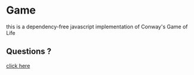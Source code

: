 # Game
this is a dependency-free javascript implementation of Conway's Game of Life

## Questions ?
[click here](https://github.com/tartas1995/Conway-s-Game-of-Life/wiki)